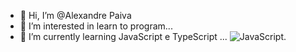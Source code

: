 - 👋 Hi, I’m @Alexandre Paiva
- 👀 I’m interested in learn to program...
- 🌱 I’m currently learning JavaScript e TypeScript ...
 ![JavaScript](https://icons8.com.br/icon/67364/descarregar-da-nuvem).
<!---
Alexandre-Paiva/Alexandre-Paiva is a ✨ special ✨ repository because its `README.md` (this file) appears on your GitHub profile.
You can click the Preview link to take a look at your changes.
--->
